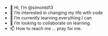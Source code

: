 - 👋 Hi, I’m @simontd13
- 👀 I’m interested in changing my life with code
- 🌱 I’m currently learning everything I can
- 💞️ I’m looking to collaborate on learning.
- 📫 How to reach me ... pray for me.

<!---
simontd13/simontd13 is a ✨ special ✨ repository because its `README.md` (this file) appears on your GitHub profile.
You can click the Preview link to take a look at your changes.
--->
